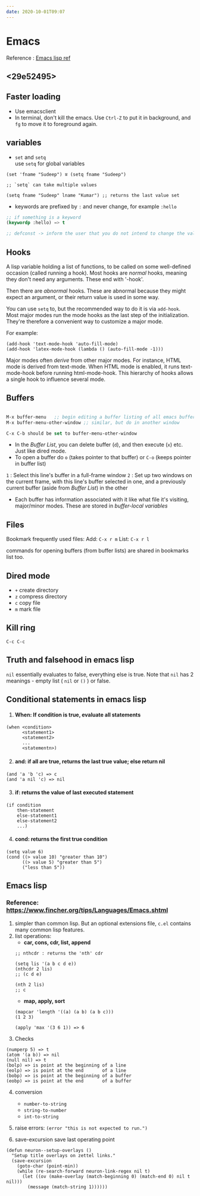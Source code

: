 ```yaml
---
date: 2020-10-01T09:07
---
```


# Emacs

Reference : [Emacs lisp ref](https://www.gnu.org/software/emacs/manual/html_node/elisp/index.html#SEC_Contents)

## <29e52495>
## <cd732d8d>

## Faster loading

- Use emacsclient
- In terminal, don't kill the emacs. Use `Ctrl-Z` to put it in background, and `fg` to move it to foreground again.

## variables

- `set` and `setq` \
use `setq` for global variables 
```emacs lisp
(set 'fname "Sudeep") ⩸ (setq fname "Sudeep")

;; `setq` can take multiple values

(setq fname "Sudeep" lname "Kumar") ;; returns the last value set
```

- keywords are prefixed by `:` and never change, for example `:hello`
```lisp
;; if something is a keyword
(keywordp :hello) => t

;; defconst -> inform the user that you do not intend to change the value, however it's not enforced
```

## Hooks

A lisp variable holding a list of functions, to be called on some well-defined occasion 
(called running a hook). Most hooks are *normal* hooks, meaning they don't need any arguments.
These end with '-hook'.

Then there are *abnormal* hooks. These are abnormal because they might expect an argument, or
their return value is used in some way.

You can use `setq` to, but the recommended way to do it is via `add-hook`. Most major modes run 
the mode hooks as the last step of the initialization. They're therefore a convenient way
to customize a major mode.

For example:
```
(add-hook 'text-mode-hook 'auto-fill-mode)
(add-hook 'latex-mode-hook (lambda () (auto-fill-mode -1)))

```

Major modes often *derive* from other major modes. For instance, HTML mode is derived 
from text-mode. When HTML mode is enabled, it runs text-mode-hook before running
html-mode-hook. This hierarchy of hooks allows a single hook to influence several mode.

## Buffers

```lisp

M-x buffer-menu   ;; begin editing a buffer listing of all emacs buffer
M-x buffer-menu-other-window ;; similar, but do in another window

C-x C-b should be set to buffer-menu-other-window
```

- In the *Buffer List*, you can delete buffer (`d`), and then execute (`x`) etc. Just like dired mode.
- To open a buffer do `o` (takes pointer to that buffer) or `C-o` (keeps pointer in buffer list)


`1` : Select this line's buffer in a full-frame window
`2` : Set up two windows on the current frame, with this line's buffer selected in one, and a previously current buffer (aside from *Buffer List*) in the other


- Each buffer has information associated with it like what file it's visiting, major/minor modes. These are stored in *buffer-local variables*


## Files

Bookmark frequently used files:
Add: `C-x r m`
List: `C-x r l`

commands for opening buffers (from buffer lists) are shared in bookmarks list too.


## Dired mode

- `+` create directory
- `z` compress directory
- `c` copy file
- `m` mark file

## Kill ring
`C-c C-c`

## Truth and falsehood in emacs lisp

`nil` essentially evaluates to false, everything else is true. Note that `nil` has 2 meanings - empty list ( `nil` or `()` ) or false.

## Conditional statements in emacs lisp

1. #### When: If condition is true, evaluate all statements
```emacs lisp
(when <condition>
      <statement1>
      <statement2>
      ...
      <statementn>)
```
2. #### and: if all are true, returns the last true value; else return nil
```emacs lisp
(and 'a 'b 'c) => c
(and 'a nil 'c) => nil
```

3. #### if: returns the value of last executed statement
```emacs lisp
(if condition 
    then-statement
    else-statement1
    else-statement2
    ...)

```

4. #### cond: returns the first true condition
```emacs lisp
(setq value 6)
(cond ((> value 10) "greater than 10")
      ((> value 5) "greater than 5")
      ("less than 5"))
```



## Emacs lisp

### Reference: https://www.fincher.org/tips/Languages/Emacs.shtml

1. simpler than common lisp. But an optional extensions file, `c.el` contains many common lisp features.
2. list operations: 
   - **car, cons, cdr, list, append**
   ```
   ;; nthcdr : returns the 'nth' cdr
   
   (setq lis '(a b c d e))
   (nthcdr 2 lis)
   ;; (c d e)
   
   (nth 2 lis)
   ;; c
   
   ```
    - **map, apply, sort**
    ```
    (mapcar 'length '((a) (a b) (a b c)))
    (1 2 3)
    
    (apply 'max '(3 6 1)) => 6
    ```
3. Checks

```emacs lisp
(numperp 5) => t
(atom '(a b)) => nil
(null nil) => t
(bolp) => is point at the beginning of a line
(eolp) => is point at the end       of a line
(bobp) => is point at the beginning of a buffer
(eobp) => is point at the end       of a buffer
```


4. conversion
   - `number-to-string`
   - `string-to-number`
   - `int-to-string`

5. raise errors: `(error "this is not expected to run.")`

6. save-excursion
save last operating point  
```
(defun neuron--setup-overlays ()
  "Setup title overlays on zettel links."
  (save-excursion
    (goto-char (point-min))
    (while (re-search-forward neuron-link-regex nil t)
      (let ((ov (make-overlay (match-beginning 0) (match-end 0) nil t nil)))
        (message (match-string 1))))))
```
